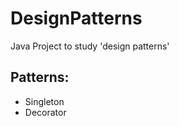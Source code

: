 DesignPatterns
==============

Java Project to study 'design patterns'

Patterns:
---------------------------------------

- Singleton
- Decorator
